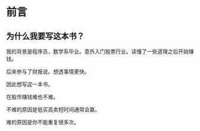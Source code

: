 # 前言

## 为什么我要写这本书？

我的背景是程序员，数学系毕业。意外入门股票行业。读懂了一些道理之后开始赚钱。

后来参与了财报说。想透事情更快。

因此想写这一本书。

在股市赚钱难也不难。

不难的原因是低买高卖短时间通常会赢。

难的原因是你不能重复很多次。
